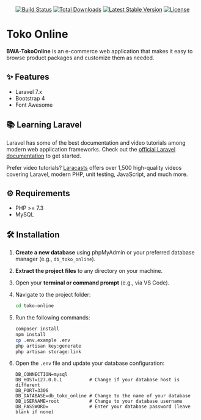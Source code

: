 <p align="center">
<a href="https://travis-ci.org/laravel/framework"><img src="https://travis-ci.org/laravel/framework.svg" alt="Build Status"></a>
<a href="https://packagist.org/packages/laravel/framework"><img src="https://poser.pugx.org/laravel/framework/d/total.svg" alt="Total Downloads"></a>
<a href="https://packagist.org/packages/laravel/framework"><img src="https://poser.pugx.org/laravel/framework/v/stable.svg" alt="Latest Stable Version"></a>
<a href="https://packagist.org/packages/laravel/framework"><img src="https://poser.pugx.org/laravel/framework/license.svg" alt="License"></a>
</p>

# Toko Online

**BWA-TokoOnline** is an e-commerce web application that makes it easy to browse product packages and customize them as needed.

## ✨ Features

* Laravel 7.x
* Bootstrap 4
* Font Awesome

## 📚 Learning Laravel

Laravel has some of the best documentation and video tutorials among modern web application frameworks. Check out the [official Laravel documentation](https://laravel.com/docs) to get started.

Prefer video tutorials? [Laracasts](https://laracasts.com) offers over 1,500 high-quality videos covering Laravel, modern PHP, unit testing, JavaScript, and much more.

## ⚙️ Requirements

* PHP >= 7.3
* MySQL

## 🛠️ Installation

1. **Create a new database** using phpMyAdmin or your preferred database manager (e.g., `db_toko_online`).

2. **Extract the project files** to any directory on your machine.

3. Open your **terminal or command prompt** (e.g., via VS Code).

4. Navigate to the project folder:

   ```bash
   cd toko-online
   ```

5. Run the following commands:

   ```bash
   composer install
   npm install
   cp .env.example .env
   php artisan key:generate
   php artisan storage:link
   ```

6. Open the `.env` file and update your database configuration:

   ```env
   DB_CONNECTION=mysql
   DB_HOST=127.0.0.1          # Change if your database host is different
   DB_PORT=3306
   DB_DATABASE=db_toko_online # Change to the name of your database
   DB_USERNAME=root           # Change to your database username
   DB_PASSWORD=               # Enter your database password (leave blank if none)
   ```